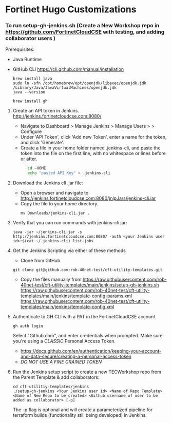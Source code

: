 # Fortinet Hugo Customizations


### To run setup-gh-jenkins.sh (Create a New Workshop repo in https://github.com/FortinetCloudCSE with testing, and adding collaborator users )
Prerequisites: 
- Java Runtime
- GitHub CLI https://cli.github.com/manual/installation
    
    ```shell
    brew install java
    sudo ln -sfn /opt/homebrew/opt/openjdk/libexec/openjdk.jdk /Library/Java/JavaVirtualMachines/openjdk.jdk
    java --version
    
    brew install gh
    ```

1) Create an API token in Jenkins. http://jenkins.fortinetcloudcse.com:8080/

   - Navigate to Dashboard > Manage Jenkins > Manage Users > <User ID> > Configure
   - Under 'API Token', click 'Add new Token', enter a name for the token, and click 'Generate'.
   - Create a file in your home folder named .jenkins-cli, and paste the token into the file on the first line, with no whitespace or lines before or after.
     ```sh 
        cd ~HOME
        echo "pasted API Key" > .jenkins-cli
     ```

2) Download the Jenkins cli .jar file:
   - Open a browser and navigate to http://jenkins.fortinetcloudcse.com:8080/jnlpJars/jenkins-cli.jar
   - Copy the file to your home directory.
     ```shell
     mv Downloads/jenkins-cli.jar .
     ```

3) Verify that you can run commands with jenkins-cli.jar:

    ```shell
   java -jar ~/jenkins-cli.jar -s http://jenkins.fortinetcloudcse.com:8080/ -auth <your Jenkins user id>:$(cat ~/.jenkins-cli) list-jobs
    ```

4) Get the Jenkins Scripting via either of these methods
   - Clone from GitHub
    ```shell
    git clone git@github.com:rob-40net-test/cft-utility-templates.git
    ```
   - Copy the files manually from
        https://raw.githubusercontent.com/rob-40net-test/cft-utility-templates/main/jenkins/setup-gh-jenkins.sh
        https://raw.githubusercontent.com/rob-40net-test/cft-utility-templates/main/jenkins/template-config-params.xml
        https://raw.githubusercontent.com/rob-40net-test/cft-utility-templates/main/jenkins/template-config.xml

5) Authenticate to GH CLI with a PAT in the FortinetCloudCSE account. 
   ```shell 
   gh auth login
   ```
    Select "Github.com", and enter credentials when prompted.  Make sure you're using a *CLASSIC* Personal Access Token.
   - https://docs.github.com/en/authentication/keeping-your-account-and-data-secure/creating-a-personal-access-token
   - _*DO NOT USE A FINE GRAINED TOKEN*_

6) Run the Jenkins setup script to create a new TECWorkshop repo from the Parent Template & add collaborators:
    ```
    cd cft-utilitiy-templates/jenkins
    ./setup-gh-jenkins <Your Jenkins user id> <Name of Repo Template> <Name of New Repo to be created> <Github username of user to be added as collaborator> [-p]
    ```

    The -p flag is optional and will create a parameterized pipeline for terraform builds (functionality still being developed) in Jenkins.
